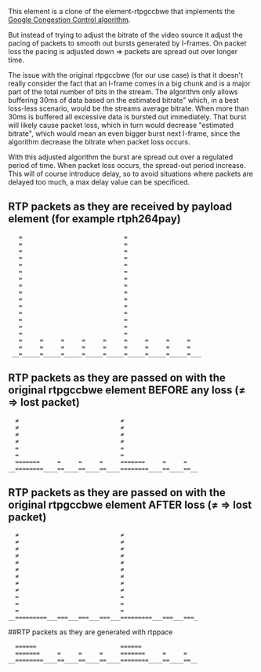 This element is a clone of the element-rtpgccbwe that implements the
[Google Congestion Control algorithm](https://datatracker.ietf.org/doc/html/draft-ietf-rmcat-gcc-02).

But instead of trying to adjust the bitrate of the video source it adjust
the pacing of packets to smooth out bursts generated by I-frames.
On packet loss the pacing is adjusted down => packets are spread out over longer time.

The issue with the original rtpgccbwe (for our use case) is that it doesn't really consider
the fact that an I-frame comes in a big chunk and is a major part of the total number of
bits in the stream. The algorithm only allows buffering 30ms of data based on the
estimated bitrate" which, in a best loss-less scenario, would be the streams average bitrate.
When more than 30ms is buffered all excessive data is bursted out immediately. That burst will likely
cause packet loss, which in turn would decrease "estimated bitrate", which would mean an even bigger
burst next I-frame, since the algorithm decrease the bitrate when packet loss occurs.

With this adjusted algorithm the burst are spread out over a regulated period of time. When packet
loss occurs, the spread-out period increase. This will of course introduce delay, so to avoid
situations where packets are delayed too much, a max delay value can be specificed.


## RTP packets as they are received by payload element (for example rtph264pay)

```
   =                             =
   =                             =
   =                             =
   =                             =
   =                             =
   =                             =
   =                             =
   =                             =
   =                             =
   =                             =
   =                             =
   =                             =
   =                             =
   =                             =
   =                             =
   =     =     =     =     =     =     =     =     =
   =     =     =     =     =     =     =     =     =
 __=_____=_____=_____=_____=_____=_____=_____=_____=___
```


## RTP packets as they are passed on with the original rtpgccbwe element BEFORE any loss (≠ => lost packet)

```
  ≠                             ≠
  ≠                             ≠
  ≠                             ≠
  ≠                             ≠
  =                             =
  =                             =
  =======     =     =     =     =======     =     =
__========____==____==____==____========____==____==__
```

## RTP packets as they are passed on with the original rtpgccbwe element AFTER loss (≠ => lost packet)

```
  ≠                             ≠
  ≠                             ≠
  ≠                             ≠
  ≠                             ≠
  ≠                             ≠
  ≠                             ≠
  ≠                             ≠
  ≠                             ≠
  ≠                             ≠
  =                             =
  =                             =
  =                             =
__=========___===___===___===___=========___===___===_
```

##RTP packets as they are generated with rtppace

```
  ======                        ======
  =======     =     =     =     =======     =     =
__========____==____==____==____========____==____==__
```
